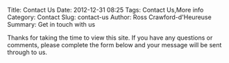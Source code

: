 Title: Contact Us
Date: 2012-12-31 08:25
Tags: Contact Us,More info
Category: Contact
Slug: contact-us
Author: Ross Crawford-d'Heureuse
Summary: Get in touch with us

Thanks for taking the time to view this site. If you have any questions or comments, please complete the form below
and your message will be sent through to us.
